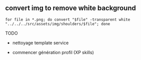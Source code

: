 ## convert img to remove white background
`
for file in *.png; do convert "$file" -transparent white "../../../src/assets/img/shoulders/$file"; done
`

TODO

 - nettoyage template service


 - commencer génération profil (XP skills)
